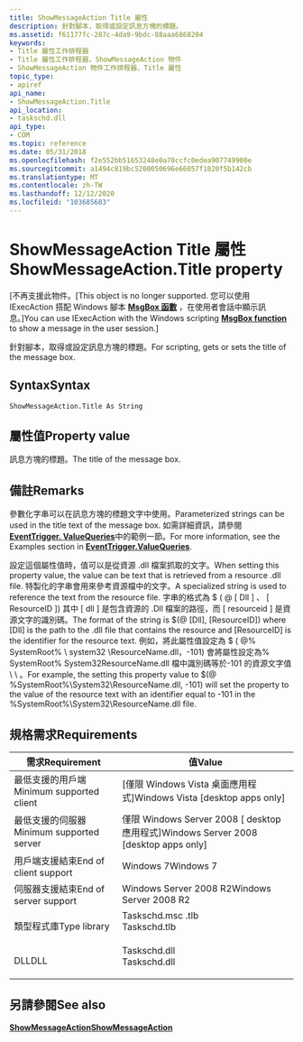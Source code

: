 ```yaml
---
title: ShowMessageAction Title 屬性
description: 針對腳本，取得或設定訊息方塊的標題。
ms.assetid: f61177fc-287c-4da9-9bdc-88aaa6868204
keywords:
- Title 屬性工作排程器
- Title 屬性工作排程器，ShowMessageAction 物件
- ShowMessageAction 物件工作排程器、Title 屬性
topic_type:
- apiref
api_name:
- ShowMessageAction.Title
api_location:
- taskschd.dll
api_type:
- COM
ms.topic: reference
ms.date: 05/31/2018
ms.openlocfilehash: f2e552bb51653248e0a70ccfc0edea907749900e
ms.sourcegitcommit: a1494c819bc5200050696e66057f1020f5b142cb
ms.translationtype: MT
ms.contentlocale: zh-TW
ms.lasthandoff: 12/12/2020
ms.locfileid: "103685683"
---
```

# <a name="showmessageactiontitle-property"></a><span data-ttu-id="30ce3-106">ShowMessageAction Title 屬性</span><span class="sxs-lookup"><span data-stu-id="30ce3-106">ShowMessageAction.Title property</span></span>

<span data-ttu-id="30ce3-107">\[不再支援此物件。</span><span class="sxs-lookup"><span data-stu-id="30ce3-107">\[This object is no longer supported.</span></span> <span data-ttu-id="30ce3-108">您可以使用 IExecAction 搭配 Windows 腳本 [**MsgBox 函數**](/previous-versions/sfw6660x(v=vs.80)) ，在使用者會話中顯示訊息。\]</span><span class="sxs-lookup"><span data-stu-id="30ce3-108">You can use IExecAction with the Windows scripting [**MsgBox function**](/previous-versions/sfw6660x(v=vs.80)) to show a message in the user session.\]</span></span>

<span data-ttu-id="30ce3-109">針對腳本，取得或設定訊息方塊的標題。</span><span class="sxs-lookup"><span data-stu-id="30ce3-109">For scripting, gets or sets the title of the message box.</span></span>

## <a name="syntax"></a><span data-ttu-id="30ce3-110">Syntax</span><span class="sxs-lookup"><span data-stu-id="30ce3-110">Syntax</span></span>


```VB
ShowMessageAction.Title As String
```



## <a name="property-value"></a><span data-ttu-id="30ce3-111">屬性值</span><span class="sxs-lookup"><span data-stu-id="30ce3-111">Property value</span></span>

<span data-ttu-id="30ce3-112">訊息方塊的標題。</span><span class="sxs-lookup"><span data-stu-id="30ce3-112">The title of the message box.</span></span>

## <a name="remarks"></a><span data-ttu-id="30ce3-113">備註</span><span class="sxs-lookup"><span data-stu-id="30ce3-113">Remarks</span></span>

<span data-ttu-id="30ce3-114">參數化字串可以在訊息方塊的標題文字中使用。</span><span class="sxs-lookup"><span data-stu-id="30ce3-114">Parameterized strings can be used in the title text of the message box.</span></span> <span data-ttu-id="30ce3-115">如需詳細資訊，請參閱 [**EventTrigger. ValueQueries**](eventtrigger-valuequeries.md)中的範例一節。</span><span class="sxs-lookup"><span data-stu-id="30ce3-115">For more information, see the Examples section in [**EventTrigger.ValueQueries**](eventtrigger-valuequeries.md).</span></span>

<span data-ttu-id="30ce3-116">設定這個屬性值時，值可以是從資源 .dll 檔案抓取的文字。</span><span class="sxs-lookup"><span data-stu-id="30ce3-116">When setting this property value, the value can be text that is retrieved from a resource .dll file.</span></span> <span data-ttu-id="30ce3-117">特製化的字串會用來參考資源檔中的文字。</span><span class="sxs-lookup"><span data-stu-id="30ce3-117">A specialized string is used to reference the text from the resource file.</span></span> <span data-ttu-id="30ce3-118">字串的格式為 $ ( @ \[ Dll \] 、 \[ ResourceID \]) 其中 \[ dll \] 是包含資源的 .Dll 檔案的路徑，而 \[ resourceid \] 是資源文字的識別碼。</span><span class="sxs-lookup"><span data-stu-id="30ce3-118">The format of the string is $(@ \[Dll\], \[ResourceID\]) where \[Dll\] is the path to the .dll file that contains the resource and \[ResourceID\] is the identifier for the resource text.</span></span> <span data-ttu-id="30ce3-119">例如，將此屬性值設定為 $ ( @% SystemRoot% \\ system32 \\ResourceName.dll，-101) 會將屬性設定為% SystemRoot% System32ResourceName.dll 檔中識別碼等於-101 的資源文字值 \\ \\ 。</span><span class="sxs-lookup"><span data-stu-id="30ce3-119">For example, the setting this property value to $(@ %SystemRoot%\\System32\\ResourceName.dll, -101) will set the property to the value of the resource text with an identifier equal to -101 in the %SystemRoot%\\System32\\ResourceName.dll file.</span></span>

## <a name="requirements"></a><span data-ttu-id="30ce3-120">規格需求</span><span class="sxs-lookup"><span data-stu-id="30ce3-120">Requirements</span></span>



| <span data-ttu-id="30ce3-121">需求</span><span class="sxs-lookup"><span data-stu-id="30ce3-121">Requirement</span></span> | <span data-ttu-id="30ce3-122">值</span><span class="sxs-lookup"><span data-stu-id="30ce3-122">Value</span></span> |
|-------------------------------------|-----------------------------------------------------------------------------------------|
| <span data-ttu-id="30ce3-123">最低支援的用戶端</span><span class="sxs-lookup"><span data-stu-id="30ce3-123">Minimum supported client</span></span><br/> | <span data-ttu-id="30ce3-124">\[僅限 Windows Vista 桌面應用程式\]</span><span class="sxs-lookup"><span data-stu-id="30ce3-124">Windows Vista \[desktop apps only\]</span></span><br/>                                          |
| <span data-ttu-id="30ce3-125">最低支援的伺服器</span><span class="sxs-lookup"><span data-stu-id="30ce3-125">Minimum supported server</span></span><br/> | <span data-ttu-id="30ce3-126">僅限 Windows Server 2008 \[ desktop 應用程式\]</span><span class="sxs-lookup"><span data-stu-id="30ce3-126">Windows Server 2008 \[desktop apps only\]</span></span><br/>                                    |
| <span data-ttu-id="30ce3-127">用戶端支援結束</span><span class="sxs-lookup"><span data-stu-id="30ce3-127">End of client support</span></span><br/>    | <span data-ttu-id="30ce3-128">Windows 7</span><span class="sxs-lookup"><span data-stu-id="30ce3-128">Windows 7</span></span><br/>                                                                    |
| <span data-ttu-id="30ce3-129">伺服器支援結束</span><span class="sxs-lookup"><span data-stu-id="30ce3-129">End of server support</span></span><br/>    | <span data-ttu-id="30ce3-130">Windows Server 2008 R2</span><span class="sxs-lookup"><span data-stu-id="30ce3-130">Windows Server 2008 R2</span></span><br/>                                                       |
| <span data-ttu-id="30ce3-131">類型程式庫</span><span class="sxs-lookup"><span data-stu-id="30ce3-131">Type library</span></span><br/>             | <dl> <span data-ttu-id="30ce3-132"><dt>Taskschd.msc .tlb</dt></span><span class="sxs-lookup"><span data-stu-id="30ce3-132"><dt>Taskschd.tlb</dt></span></span> </dl> |
| <span data-ttu-id="30ce3-133">DLL</span><span class="sxs-lookup"><span data-stu-id="30ce3-133">DLL</span></span><br/>                      | <dl> <span data-ttu-id="30ce3-134"><dt>Taskschd.dll</dt></span><span class="sxs-lookup"><span data-stu-id="30ce3-134"><dt>Taskschd.dll</dt></span></span> </dl> |



## <a name="see-also"></a><span data-ttu-id="30ce3-135">另請參閱</span><span class="sxs-lookup"><span data-stu-id="30ce3-135">See also</span></span>

<dl> <dt>

[<span data-ttu-id="30ce3-136">**ShowMessageAction**</span><span class="sxs-lookup"><span data-stu-id="30ce3-136">**ShowMessageAction**</span></span>](showmessageaction.md)
</dt> </dl>

 


